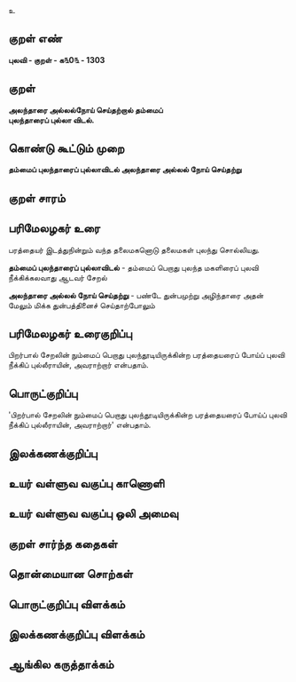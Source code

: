 உ

## குறள் எண் 

**புலவி - குறள் - க௩0௩ - 1303**

## குறள் 

**அலந்தாரை அல்லல்நோய் செய்தற்றால் தம்மைப்  
புலந்தாரைப் புல்லா விடல்.** 

## கொண்டு கூட்டும் முறை

**தம்மைப் புலந்தாரைப் புல்லாவிடல் அலந்தாரை அல்லல் நோய் செய்தற்று**

## குறள் சாரம் 


## பரிமேலழகர் உரை

பரத்தையர் இடத்துநின்றும் வந்த தலைமகனொடு தலைமகள் புலந்து சொல்லியது. 

**தம்மைப் புலந்தாரைப் புல்லாவிடல்** - தம்மைப் பெறாது புலந்த மகளிரைப் புலவி நீக்கிக்கலவாது ஆடவர் சேறல் 

**அலந்தாரை அல்லல் நோய் செய்தற்று** - பண்டே துன்பமுற்று அழிந்தாரை அதன் மேலும் மிக்க துன்பத்தினைச் செய்தாற்போலும்

## பரிமேலழகர் உரைகுறிப்பு   

பிறர்பால் சேறலின் நும்மைப் பெறாது புலந்தூடியிருக்கின்ற பரத்தையரைப் போய்ப் புலவி நீக்கிப் புல்லீராயின், அவராற்றார் என்பதாம்.

## பொருட்குறிப்பு 

'பிறர்பால் சேறலின் நும்மைப் பெறாது புலந்தூடியிருக்கின்ற பரத்தையரைப் போய்ப் புலவி நீக்கிப் புல்லீராயின், அவராற்றார்' என்பதாம்.

## இலக்கணக்குறிப்பு  


## உயர் வள்ளுவ வகுப்பு காணொளி


## உயர் வள்ளுவ வகுப்பு ஒலி அமைவு 

 
## குறள் சார்ந்த கதைகள் 


## தொன்மையான சொற்கள்


## பொருட்குறிப்பு விளக்கம்


## இலக்கணக்குறிப்பு விளக்கம்


## ஆங்கில கருத்தாக்கம் 


